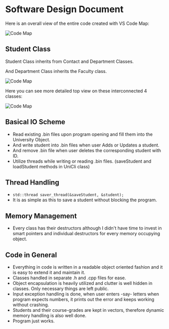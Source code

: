 # Software Design Document
Here is an overall view of the entire code created with VS Code Map:

![Code Map](https://image.ibb.co/hMj3DQ/devenv_2017_06_16_15_31_02.png)

## Student Class

Student Class inherits from Contact and Department Classes.

And Department Class inherits the Faculty class.

![Code Map](https://vgy.me/s6aeCi.png)

Here you can see more detailed top view on these interconnected 4 classes:

![Code Map](https://vgy.me/r2xnty.png)


## Basical IO Scheme

* Read existing .bin files upon program opening and fill them into the University Object.
* And write student into .bin files when user Adds or Updates a student.
* And remove .bin file when user deletes the corresponding student with ID.
* Utilize threads while writing or reading .bin files. (saveStudent and loadStudent methods in UniCli class)

## Thread Handling
* `std::thread saver_thread(&saveStudent, &student);`
* It is as simple as this to save a student without blocking the program.

## Memory Management
* Every class has their destructors although I didn't have time to invest in smart pointers and individual destructors for every memory occupying object.

## Code in General
* Everything in code is written in a readable object oriented fashion and it is easy to extend it and maintain it.
* Classes handled in separate .h and .cpp files for ease.
* Object encapsulation is heavily utilized and clutter is well hidden in classes. Only necessary things are left public.
* Input exception handling is done, when user enters -say- letters when program expects numbers, it prints out the error and keeps working without crashing.
* Students and their course-grades are kept in vectors, therefore dynamic memory handling is also well done.
* Program just works.
